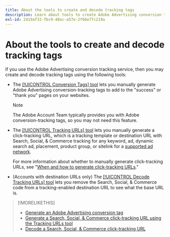 ```yaml
---
title: About the tools to create and decode tracking tags
description: Learn about tools to create Adobe Advertising conversion tracking tags and Search, Social, & Commerce click-tracking tags and how to decode existing click-tracking tags.
exl-id: 2419af32-fbc9-48ac-a57e-2f66e77c219a
---
```

# About the tools to create and decode tracking tags

If you use the Adobe Advertising conversion tracking service, then you may create and decode tracking tags using the following tools:

* The [[!UICONTROL Conversion Tags] tool](conversion-tag-generate.md) lets you manually generate Adobe Advertising conversion-tracking tags to add to the "success" or "thank you" pages on your websites.

  >[!NOTE]
  >
  >The Adobe Account Team typically provides you with Adobe conversion-tracking tags, so you may not need this feature.

* The [[!UICONTROL Tracking URLs] tool](click-tracking-url-generate.md) lets you manually generate a click-tracking URL, which is a tracking template or destination URL with Search, Social, & Commerce tracking for any keyword, ad, dynamic search ad, placement, product group, or sitelink for a [supported ad network](/help/search-social-commerce/introduction/supported-inventory.md).

  For more information about whether to manually generate click-tracking URLs, see "[When and how to generate click-tracking URLs](/help/search-social-commerce/tracking/click-tracking-ways-to-generate.md)."

* (Accounts with destination URLs only) The [[!UICONTROL Decode Tracking URLs] tool](click-tracking-url-decode.md) lets you remove the Search, Social, & Commerce code from a tracking-enabled destination URL to see what the base URL is.

>[!MORELIKETHIS]
>
>* [Generate an Adobe Advertising conversion tag](conversion-tag-generate.md)
>* [Generate a Search, Social, & Commerce click-tracking URL using the Tracking URLs tool](click-tracking-url-generate.md)
>* [Decode a Search, Social, & Commerce click-tracking URL](click-tracking-url-decode.md)
